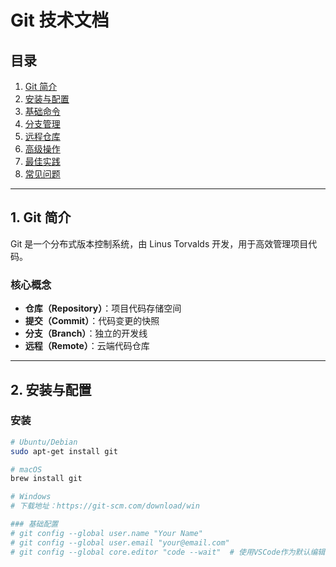 # Git 技术文档

## 目录
1. [Git 简介](#1-git-简介)
2. [安装与配置](#2-安装与配置)
3. [基础命令](#3-基础命令)
4. [分支管理](#4-分支管理)
5. [远程仓库](#5-远程仓库)
6. [高级操作](#6-高级操作)
7. [最佳实践](#7-最佳实践)
8. [常见问题](#8-常见问题)

---

## 1. Git 简介
Git 是一个分布式版本控制系统，由 Linus Torvalds 开发，用于高效管理项目代码。

### 核心概念
- **仓库（Repository）**：项目代码存储空间
- **提交（Commit）**：代码变更的快照
- **分支（Branch）**：独立的开发线
- **远程（Remote）**：云端代码仓库

---

## 2. 安装与配置

### 安装
```bash
# Ubuntu/Debian
sudo apt-get install git

# macOS
brew install git

# Windows
# 下载地址：https://git-scm.com/download/win

### 基础配置
# git config --global user.name "Your Name"
# git config --global user.email "your@email.com"
# git config --global core.editor "code --wait"  # 使用VSCode作为默认编辑器
